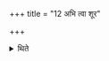 +++
title = "12 अभि त्वा शूर"

+++

<details><summary>थिते</summary>

अभि त्वा शूर नोनुम इति षडृचो व्यत्यासमन्वाह १२
</details>
